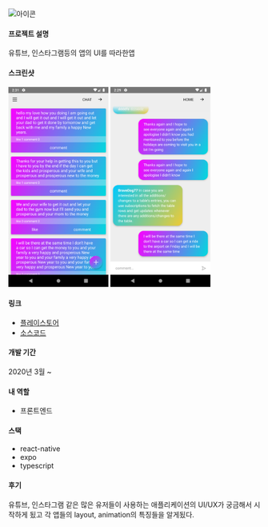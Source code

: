 # 
<img src="https://lh3.googleusercontent.com/mgKay7m5ZbHIWwbqoQKJWjcFSI2N2OfAPjvNuOKES8AdObJe905nevm4QIWqFVSg-e0" alt="아이콘" width="100" />

#### 프로젝트 설명
유튜브, 인스타그램등의 앱의 UI를 따라한앱
#### 스크린샷
<div dir='ltr'>
    <img src="https://github.com/KoreanThinker/portfolio/blob/master/Images/rn-graphql-screenshot1.png" alt="스크린샷" width="200" />
    <img src="https://github.com/KoreanThinker/portfolio/blob/master/Images/rn-graphql-screenshot2.png" alt="스크린샷" width="200" />
</div>

#### 링크
- [플레이스토어]()
- [소스코드](https://github.com/KoreanThinker/Cloned-App)

#### 개발 기간
2020년 3월 ~
#### 내 역할
- 프론트엔드

#### 스택
- react-native
- expo
- typescript
#### 후기
 유튜브, 인스타그램 같은 많은 유저들이 사용하는 애플리케이션의 UI/UX가 궁금해서 시작하게 됬고 각 앱들의 layout, animation의 특징들을 알게됬다.